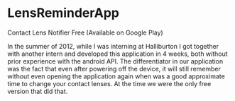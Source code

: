 LensReminderApp
===============

Contact Lens Notifier Free (Available on Google Play)

In the summer of 2012, while I was interning at Halliburton I got together with another intern and developed this application in 4 weeks, both without prior experience with the android API. The differentiator in our application was the fact that even after powering off the device, it will still remember without even opening the application again when was a good approximate time to change your contact lenses. At the time we were the only free version that did that.
